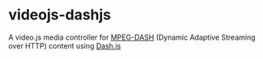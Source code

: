 # videojs-dashjs

A video.js media controller for [MPEG-DASH](http://dashif.org/mpeg-dash/) (Dynamic Adaptive Streaming over HTTP) content using [Dash.js](https://github.com/Dash-Industry-Forum/dash.js)